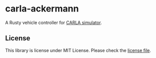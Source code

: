 # carla-ackermann

A Rusty vehicle controller for [CARLA simulator](https://carla.org/).

## License

This library is license under MIT License. Please check the [license file](LICENSE.txt).

